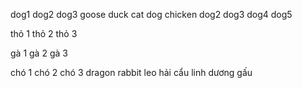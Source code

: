 dog1
dog2
dog3
goose
duck
cat
dog
chicken
dog2
dog3
dog4
dog5

thỏ 1
thỏ 2
thỏ 3

gà 1
gà 2
gà 3

chó 1
chó 2
chó 3
dragon
rabbit
leo
hải cẩu
linh dương
gấu

